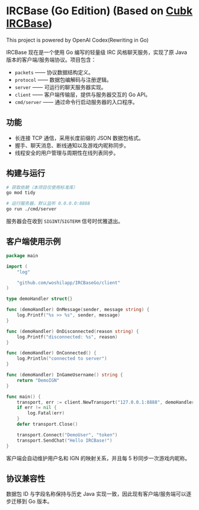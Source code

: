 # IRCBase (Go Edition) (Based on [Cubk IRCBase](https://github.com/cubk1/IRCBase))

This project is powered by OpenAI Codex(Rewriting in Go)

IRCBase 现在是一个使用 Go 编写的轻量级 IRC 风格聊天服务，实现了原 Java 版本的客户端/服务端协议。项目包含：

- `packets` —— 协议数据结构定义。
- `protocol` —— 数据包编解码与注册逻辑。
- `server` —— 可运行的聊天服务器实现。
- `client` —— 客户端传输层，提供与服务器交互的 Go API。
- `cmd/server` —— 通过命令行启动服务器的入口程序。

## 功能

- 长连接 TCP 通信，采用长度前缀的 JSON 数据包格式。
- 握手、聊天消息、断线通知以及游戏内昵称同步。
- 线程安全的用户管理与周期性在线列表同步。

## 构建与运行

```bash
# 获取依赖（本项目仅使用标准库）
go mod tidy

# 运行服务器，默认监听 0.0.0.0:8888
go run ./cmd/server
```

服务器会在收到 `SIGINT`/`SIGTERM` 信号时优雅退出。

## 客户端使用示例

```go
package main

import (
    "log"

    "github.com/woshilapp/IRCBaseGo/client"
)

type demoHandler struct{}

func (demoHandler) OnMessage(sender, message string) {
    log.Printf("%s >> %s", sender, message)
}

func (demoHandler) OnDisconnected(reason string) {
    log.Printf("disconnected: %s", reason)
}

func (demoHandler) OnConnected() {
    log.Println("connected to server")
}

func (demoHandler) InGameUsername() string {
    return "DemoIGN"
}

func main() {
    transport, err := client.NewTransport("127.0.0.1:8888", demoHandler{})
    if err != nil {
        log.Fatal(err)
    }
    defer transport.Close()

    transport.Connect("DemoUser", "token")
    transport.SendChat("Hello IRCBase!")
}
```

客户端会自动维护用户名和 IGN 的映射关系，并且每 5 秒同步一次游戏内昵称。

## 协议兼容性

数据包 ID 与字段名称保持与历史 Java 实现一致，因此现有客户端/服务端可以逐步迁移到 Go 版本。
